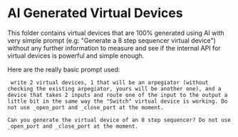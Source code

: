 # AI Generated Virtual Devices

This folder contains virtual devices that are 100% generated using AI with very simple prompt (e.g: "Generate a 8 step sequencer virtual device") without any further information to measure and see if the internal API for virtual devices is powerful and simple enough.

Here are the really basic prompt used:

```
 write 2 virtual devices, 1 that will be an arpegiator (without checking the existing arpegiator, yours will be another one), and a device that takes 2 inputs and route one of the input to the output a little bit in the same way the "Switch" virtual device is working. Do not use _open_port and _close_port at the moment.
```


```
Can you generate the virtual device of an 8 step sequencer? Do not use _open_port and _close_port at the moment.
```
